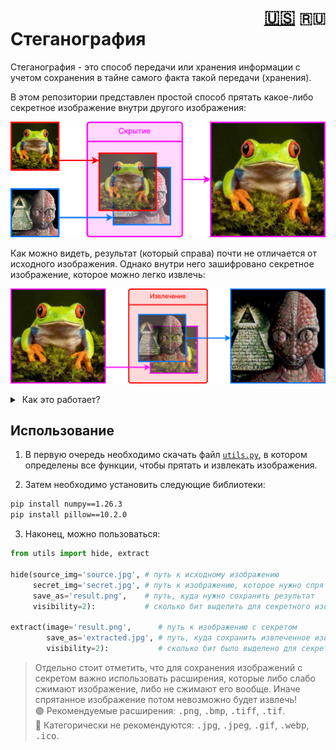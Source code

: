 <h1><div align="right">
<a href="README.md">🇺🇸</a>
<code>🇷🇺</code> 
</div>
Стеганография
</h1>

Стеганография - это способ передачи или хранения информации с учетом сохранения в тайне самого факта такой передачи (хранения).

В этом репозитории представлен простой способ прятать какое-либо секретное изображение внутри другого изображения:

![hiding](assets/RU_hiding.png)

Как можно видеть, результат (который справа) почти не отличается от исходного изображения. Однако внутри него зашифровано секретное изображение, которое можно легко извлечь:

![unhiding](assets/RU_extracting.png)

<details>
<summary>&nbsp;Как это работает?</summary>
<blockquote></blockquote>
<blockquote>
Идея состоит в том, чтобы N старших бит секретного изображения вставить на место N младших бит исходного. Сделать это необходимо для каждого из трех каналов (R, G, B) каждого пикселя. Например, если N = 2:
<blockquote></blockquote>

![how to hide](assets/hiding.png)

Получившийся цвет почти не отличается от цвета исходного изображения, потому что разницу в младших битах сложно определить на глаз. Чтобы затем извлечь секретное изображение обратно, необходимо просто сместить N младших бит на место старших:

![how to exctract](assets/extracting.png)

Очевидно, что секретное изображение стало менее качественным после извлечения, ведь оно осталось без (8 - N) младших бит! Поэтому важно понимать, что чем больше бит выделяется под секретное изображение, тем лучше оно сохранит качество, но при этом будет более заметно в исходном изображении на глаз.
</blockquote>
</details>

## Использование

1. В первую очередь необходимо скачать файл [`utils.py`](utils.py), в котором определены все функции, чтобы прятать и извлекать изображения.

2. Затем необходимо установить следующие библиотеки:
```bash
pip install numpy==1.26.3
pip install pillow==10.2.0
```

3. Наконец, можно пользоваться:
```Python
from utils import hide, extract

hide(source_img='source.jpg', # путь к исходному изображению
     secret_img='secret.jpg', # путь к изображению, которое нужно спрятать
     save_as='result.png',    # путь, куда нужно сохранить результат
     visibility=2):           # сколько бит выделить для секретного изображения

extract(image='result.png',      # путь к изображению с секретом
        save_as='extracted.jpg', # путь, куда сохранить извлеченное изображение
        visibility=2):           # сколько бит было выделено для секретного изображения
```

> Отдельно стоит отметить, что для сохранения изображений с секретом важно использовать расширения, которые либо слабо сжимают изображение, либо не сжимают его вообще. Иначе спрятанное изображение потом невозможно будет извлечь!<br>
:green_circle: Рекомендуемые расширения: <kbd>.png</kbd>, <kbd>.bmp</kbd>, <kbd>.tiff</kbd>, <kbd>.tif</kbd>.<br>
:red_circle: Категорически не рекомендуются: <kbd>.jpg</kbd>, <kbd>.jpeg</kbd>, <kbd>.gif</kbd>, <kbd>.webp</kbd>, <kbd>.ico</kbd>.